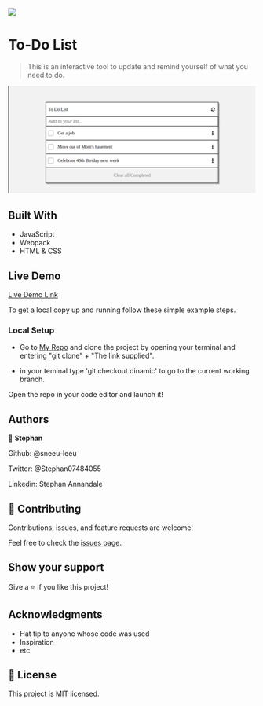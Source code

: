 ![](https://img.shields.io/badge/Microverse-blueviolet)

# To-Do List 

> This is an interactive tool to update and remind yourself of what you need to do.

![screenshot](./img/screen_shot.png)

## Built With

- JavaScript
- Webpack
- HTML & CSS

## Live Demo

[Live Demo Link](https://priceless-goldstine-d252ba.netlify.app/)

To get a local copy up and running follow these simple example steps.

### Local Setup

- Go to [My Repo](https://github.com/sneeu-leeu/To-Do-List/tree/development) and clone the project by opening your terminal and entering "git clone" + "The link supplied". 

- in your teminal type 'git checkout dinamic' to go to the current working branch.

Open the repo in your code editor and launch it!

## Authors

👤 **Stephan**

Github: @sneeu-leeu

Twitter: @Stephan07484055

Linkedin: Stephan Annandale



## 🤝 Contributing

Contributions, issues, and feature requests are welcome!

Feel free to check the [issues page](../../issues/).

## Show your support

Give a ⭐️ if you like this project!

## Acknowledgments

- Hat tip to anyone whose code was used
- Inspiration
- etc

## 📝 License

This project is [MIT](lic.url) licensed.
